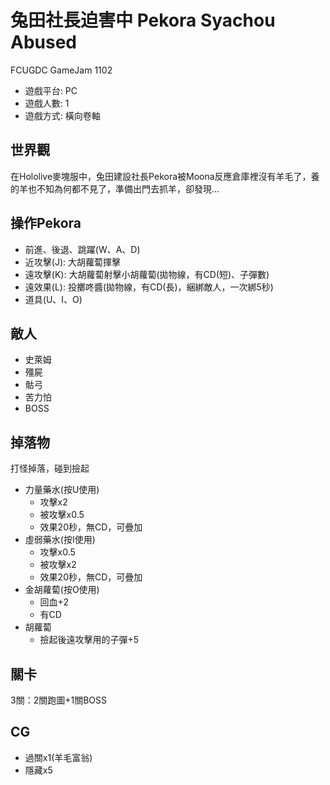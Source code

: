 # 兔田社長迫害中 Pekora Syachou Abused
FCUGDC GameJam 1102
 * 遊戲平台: PC
 * 遊戲人數: 1
 * 遊戲方式: 橫向卷軸

## 世界觀
在Hololive麥塊服中，兔田建設社長Pekora被Moona反應倉庫裡沒有羊毛了，養的羊也不知為何都不見了，準備出門去抓羊，卻發現...

## 操作Pekora
* 前進、後退、跳躍(W、A、D)
* 近攻擊(J): 大胡蘿蔔揮擊
* 遠攻擊(K): 大胡蘿蔔射擊小胡蘿蔔(拋物線，有CD(短)、子彈數)
* 遠效果(L): 投擲咚醬(拋物線，有CD(長)，綑綁敵人，一次綁5秒)
* 道具(U、I、O)

## 敵人
* 史萊姆
* 殭屍
* 骷弓
* 苦力怕
* BOSS

## 掉落物
打怪掉落，碰到撿起
* 力量藥水(按U使用)
    * 攻擊x2
    * 被攻擊x0.5
    * 效果20秒，無CD，可疊加
* 虛弱藥水(按I使用)
    * 攻擊x0.5
    * 被攻擊x2
    * 效果20秒，無CD，可疊加
* 金胡蘿蔔(按O使用)
    * 回血+2
    * 有CD
* 胡蘿蔔
    * 撿起後遠攻擊用的子彈+5

## 關卡
3關：2關跑圖+1關BOSS

## CG
* 過關x1(羊毛富翁)
* 隱藏x5

